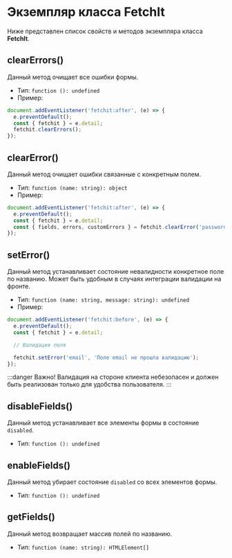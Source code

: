 # Экземпляр класса FetchIt

Ниже представлен список свойств и методов экземпляра класса **FetchIt**.

## clearErrors()

Данный метод очищает все ошибки формы.

- Тип: `function (): undefined`
- Пример:

```js
document.addEventListener('fetchit:after', (e) => {
  e.preventDefault();
  const { fetchit } = e.detail;
  fetchit.clearErrors();
});
```

## clearError()

Данный метод очищает ошибки связанные с конкретным полем.

- Тип: `function (name: string): object`
- Пример:

```js
document.addEventListener('fetchit:after', (e) => {
  e.preventDefault();
  const { fetchit } = e.detail;
  const { fields, errors, customErrors } = fetchit.clearError('password');
});
```

## setError()

Данный метод устанавливает состояние невалидности конкретное поле по названию. Может быть удобным в случаях интеграции валидации на фронте.

- Тип: `function (name: string, message: string): undefined`
- Пример:

```js
document.addEventListener('fetchit:before', (e) => {
  e.preventDefault();
  const { fetchit } = e.detail;

  // Валидация поля

  fetchit.setError('email', 'Поле email не прошла валидацию');
});
```

:::danger Важно!
Валидация на стороне клиента небезопасен и должен быть реализован только для удобства пользователя.
:::

## disableFields()

Данный метод устанавливает все элементы формы в состояние `disabled`.

- Тип: `function (): undefined`

## enableFields()

Данный метод убирает состояние `disabled` со всех элементов формы.

- Тип: `function (): undefined`

## getFields()

Данный метод возвращает массив полей по названию.

- Тип: `function (name: string): HTMLElement[]`

<!-- ## getErrors()

Данный метод возвращает массив элементов-обёртков ошибок по названию поля.

- Тип: `function (name: string): HTMLElement[]`

## getCustomErrors()

Данный метод возвращает массив элементов у которых есть `data-custom="*"` по названию поля.

- Тип: `function (name: string): HTMLElement[]` -->
